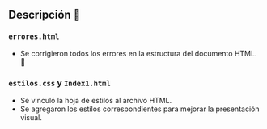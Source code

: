 ## Descripción 🧐

### `errores.html`
- Se corrigieron todos los errores en la estructura del documento HTML. 🐥

### `estilos.css` y `Index1.html`
- Se vinculó la hoja de estilos al archivo HTML.
- Se agregaron los estilos correspondientes para mejorar la presentación visual.
